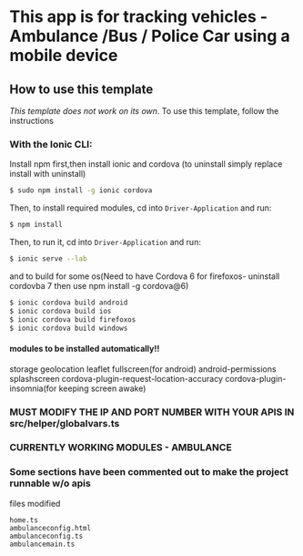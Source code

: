 
# This app is for  tracking vehicles - Ambulance /Bus / Police Car using a mobile device
## How to use this template

*This template does not work on its own*. 
To use this template, follow the instructions

### With the Ionic CLI:

Install npm first,then install ionic and cordova (to uninstall simply replace install with uninstall)

```bash
$ sudo npm install -g ionic cordova
```

Then, to install required modules, cd into `Driver-Application` and run:

```bash
$ npm install
```
Then, to run it, cd into `Driver-Application` and run:

```bash
$ ionic serve --lab
```
and to build for some os(Need to have Cordova 6 for firefoxos- uninstall cordovba 7 then use npm install -g cordova@6)

```bash
$ ionic cordova build android
$ ionic cordova build ios
$ ionic cordova build firefoxos
$ ionic cordova build windows
```
#### modules to be installed automatically!!

storage
geolocation
leaflet
fullscreen(for android)
android-permissions
splashscreen
cordova-plugin-request-location-accuracy
cordova-plugin-insomnia(for keeping screen awake)

### MUST MODIFY THE IP AND PORT NUMBER WITH YOUR APIS IN src/helper/globalvars.ts
### CURRENTLY WORKING MODULES - AMBULANCE
### Some sections have been commented out to make the project runnable w/o apis
files modified
```
home.ts
ambulanceconfig.html
ambulanceconfig.ts
ambulancemain.ts
```


